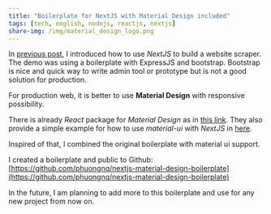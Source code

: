 ```yaml
---
title: "Boilerplate for NextJS with Material Design included"
tags: [tech, english, nodejs, reactjs, nextjs]
share-img: /img/material_design_logo.png
---
```


In [previous post](https://phuongnq.me/2018-01-27-web-scraper-with-nextjs/), I introduced how to use *NextJS* to build a website scraper. The demo was using a boilerplate with ExpressJS and bootstrap. Bootstrap is nice and quick way to write admin tool or prototype but is not a good solution for production.

For production web, it is better to use **Material Design** with responsive possibility.

There is already *React* package for *Material Design* as in [this link](http://www.material-ui.com/#/). They also provide a simple example for how to use *material-ui* with *NextJS* in [here](https://github.com/mui-org/material-ui/tree/v1-beta/examples/nextjs).

Inspired of that, I combined the original boilerplate with material ui support.

I created a boilerplate and public to Github: [https://github.com/phuongnq/nextjs-material-design-boilerplate](https://github.com/phuongnq/nextjs-material-design-boilerplate)

In the future, I am planning to add more to this boilerplate and use for any new project from now on.

<script async src="//pagead2.googlesyndication.com/pagead/js/adsbygoogle.js"></script>
<ins class="adsbygoogle"
     style="display:block; text-align:center;"
     data-ad-layout="in-article"
     data-ad-format="fluid"
     data-ad-client="ca-pub-2750437710821247"
     data-ad-slot="8905029259"></ins>
<script>
     (adsbygoogle = window.adsbygoogle || []).push({});
</script>